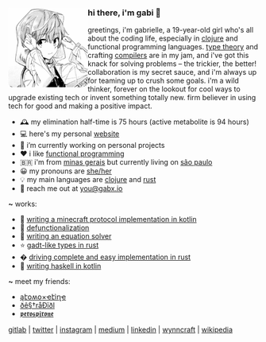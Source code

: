 <div>
  <img align="left" height="160px" src="profile.png" alt="Profile picture">

  <h3>hi there, i'm gabi 👋</h3>

  greetings, i'm gabrielle, a 19-year-old girl who's all about the coding life, especially in [clojure](https://clojure.org) and functional programming languages. [type theory](https://en.wikipedia.org/wiki/Type_theory) and crafting [compilers](https://en.wikipedia.org/wiki/Compiler) are in my jam, and i've got this knack for solving problems – the trickier, the better! collaboration is my secret sauce, and i'm always up for teaming up to crush some goals. i'm a wild thinker, forever on the lookout for cool ways to upgrade existing tech or invent something totally new. firm believer in using tech for good and making a positive impact.
  <br>
</div>

- 🕰 my elimination half-time is 75 hours (active metabolite is 94 hours)
- 💻 here's my personal [website](https://gabx.io)
- 🔭 i’m currently working on personal projects
- ❤ i like [functional programming](https://en.wikipedia.org/wiki/Functional_programming)
- 🇧🇷 i'm from [minas gerais](https://en.wikipedia.org/wiki/Minas_Gerais) but currently living on [são paulo](https://en.wikipedia.org/wiki/S%C3%A3o_Paulo)
- 😀 my pronouns are [she/her](https://en.pronouns.page/@aripiprazole)
- 💡 my main languages are [clojure](https://clojure.org/) and [rust](https://www.rust-lang.org/)
- 📮 reach me out at <a href="mailto:you@gabx.io">you@gabx.io</a>

**~** works:
- 📖 [writing a minecraft protocol implementation in kotlin](https://aripiprazole.medium.com/writing-a-minecraft-protocol-implementation-in-kotlin-9276c584bd42)
- 🧪 [defunctionalization](https://aripiprazole.medium.com/defunctionalization-5fd03b21813e)
- 🧮 [writing an equation solver](https://dev.to/aripiprazole/writing-an-equation-solver-6b2)
- ⭐ [gadt-like types in rust](https://dev.to/aripiprazole/gadt-like-types-in-rust-4hcp)
- � [driving complete and easy implementation in rust](https://dev.to/aripiprazole/driving-complete-and-easy-bidirectional-typechecking-for-higher-rank-polymorphism-in-rust-4856) 
- 🧪 [writing haskell in kotlin](https://github.com/aripiprazole/ekko/tree/main/docs)

**~** meet my friends:

- [ąէօʍօ×ҽէìղҽ](https://github.com/atomoxetine)
- [ðê§†råÐïðl](https://github.com/oestradiol)
- [𝖕𝖊𝖗𝖔𝖘𝖕𝖎𝖗𝖔𝖓𝖊](https://github.com/perospirone)

[gitlab](https://gitlab.com/lurasidone) |
[twitter](https://twitter.com/io_gabx) |
[instagram](https://www.instagram.com/io.gabx) |
[medium](https://medium.com/@aripiprazole) |
[linkedin](https://www.linkedin.com/in/gabrielle-guimaraes-oliveira) |
[wynncraft](https://wynncraft.com/stats/player/Brexpiprazole) |
[wikipedia](https://en.wikipedia.org/wiki/Aripiprazole)
